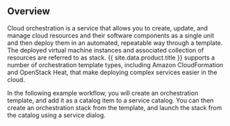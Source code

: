 ## Overview

Cloud orchestration is a service that allows you to create, update, and
manage cloud resources and their software components as a single unit
and then deploy them in an automated, repeatable way through a template.
The deployed virtual machine instances and associated collection of
resources are referred to as stack. {{ site.data.product.title }} supports a number of
orchestration template types, including Amazon CloudFormation and
OpenStack Heat, that make deploying complex services easier in the
cloud.

In the following example workflow, you will create an orchestration
template, and add it as a catalog item to a service catalog. You can
then create an orchestration stack from the template, and launch the
stack from the catalog using a service dialog.
